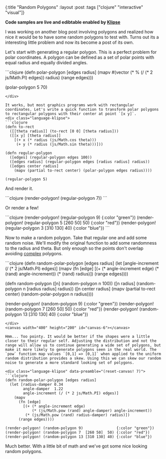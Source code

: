 {:title "Random Polygons"
 :layout :post
 :tags  ["clojure" "interactive" "visual"]}

**Code samples are live and edibtable enabled by [Klipse](app.klipse.tech)**

I was working on another blog post involving polygons and realized how nice it would be to have some random polygons to test with. Turns out its a interesting little problem and now its become a post of its own.
<pre style="display:none">
<div class="language-klipse">
```clojure
(def canvas (atom 0))
(defn get-canvas [id]
  (js/document.getElementById (str "canvas-" @canvas)))

(defn clear-canvas! [canvas-id]
  (let [canvas (get-canvas canvas-id)
        context (.getContext canvas "2d")]
    (.clearRect context 0 0 (.-width canvas) 
                            (.-height canvas))))

(defn reset-canvas! [canvas-id]
  (reset! canvas canvas-id)
  (clear-canvas! canvas-id))

(defn render-polygon! 
 ([polygon] (render-polygon! @canvas polygon {}))
 ([polygon opts] (render-polygon! @canvas polygon opts))
 ([canvas-id polygon {:keys [color] :or {color "blue"}}]
  (let [canvas (get-canvas canvas-id)
        [[initial-x initial-y] & rest] polygon
        context (.getContext canvas "2d")]
        (doto context
          (aset "fillStyle" color)
          (.beginPath)
          (.moveTo context initial-x initial-y))
        (doseq [[x y] rest]
          (.lineTo context x y))
        (doto context
          (.lineTo initial-x initial-y)
          (.fill)))))
```
</div>
</pre>
Let's start with generating a regular polygon. This is a perfect problem for polar coordinates. A polygon can be defined as a set of polar points with equal radius and equally divided angles.

<div class="language-klipse">
```clojure
(defn polar-polygon [edges radius]
  (mapv #(vector (* % (/ (* 2 js/Math.PI) edges)) radius)
    (range edges)))

(polar-polygon 5 70)
```
</div>

It works, but most graphics programs work with rectangular coordinates. Let's write a quick function to transform polar polygons to rectangular polygons with their center at point `[x y]`.
<div class="language-klipse">
```clojure
(defn to-rect 
  ([[theta radius]] (to-rect [0 0] [theta radius]))
  ([[x y] [theta radius]]
    [(+ x (* radius (js/Math.cos theta)))
     (+ y (* radius (js/Math.sin theta)))]))

(defn regular-polygon 
  ([edges] (regular-polygon edges 100))
  ([edges radius] (regular-polygon edges [radius radius] radius))
  ([edges center radius] 
    (mapv (partial to-rect center) (polar-polygon edges radius))))

(regular-polygon 5)
```
</div>

And render it.

<div class="language-klipse" data-preamble="(reset-canvas! 4)">
```clojure
(render-polygon! (regular-polygon 7))
```
</div>
<canvas width="400" height="200" id="canvas-4"></canvas>

Or render a few!

<div class="language-klipse" data-preamble="(reset-canvas! 5)">
```clojure
(render-polygon! (regular-polygon 9)              {:color "green"})
(render-polygon! (regular-polygon 5 [260 50]  50) {:color "red"})
(render-polygon! (regular-polygon 3 [310 130] 40) {:color "blue"})
```
</div>
<canvas width="400" height="200" id="canvas-5"></canvas>

Now to make a random polygon. Take that regular one and add some random noise. We'll modify the original function to add some randomness to the radius and theta. But only enough so the points don't overlap avoiding [complex](https://en.wikipedia.org/wiki/Complex_polygon) polygons.

<div class="language-klipse" data-preamble="(reset-canvas! 6)">
```clojure
(defn random-polar-polygon [edges radius]
  (let [angle-increment (/ (* 2 js/Math.PI) edges)]
    (mapv 
      (fn [edge] 
        [(+ (* angle-increment edge) (* (rand) angle-increment))
         (* (rand) radius)])
      (range edges))))

(defn random-polygon 
  ([n] (random-polygon n 100))
  ([n radius] (random-polygon n [radius radius] radius))
  ([n center radius] 
    (mapv (partial to-rect center) (random-polar-polygon n radius))))

(render-polygon! (random-polygon 9)               {:color "green"})
(render-polygon! (random-polygon 7  [260 50]  50) {:color "red"})
(render-polygon! (random-polygon 13 [310 130] 40) {:color "blue"})
```
</div>
<canvas width="400" height="200" id="canvas-6"></canvas>

Hmm... Too pointy. It would be better if the shapes were a little closer to their regular self. Adjusting the distribution and not the range will allow us to continue generating a wide set of polygons, but make it more likely to generate polygons seen in the real world. The `pow` function map values `[0,1] => [0,1]` when applied to the uniform random distribution provides a skew. Using this we can skew our random noise to generate a more standard looking set of polygons.

<div class="language-klipse" data-preamble="(reset-canvas! 7)">
```clojure
(defn random-polar-polygon [edges radius]
  (let [radius-damper 0.34
        angle-damper  1.22
        angle-increment (/ (* 2 js/Math.PI) edges)]
    (mapv 
      (fn [edge] 
        [(+ (* angle-increment edge) 
            (* (js/Math.pow (rand) angle-damper) angle-increment))
         (* (js/Math.pow (rand) radius-damper) radius)])
      (range edges))))

(render-polygon! (random-polygon 9)               {:color "green"})
(render-polygon! (random-polygon 7  [260 50]  50) {:color "red"})
(render-polygon! (random-polygon 13 [310 130] 40) {:color "blue"})
```
</div>
<canvas width="400" height="200" id="canvas-7"></canvas>

Much better. With a little bit of math and we've got some nice looking random polygons.

<link rel="stylesheet" type="text/css" href="http://app.klipse.tech/css/codemirror.css"> 
</link>

<script>
window.klipse_settings = {
selector: ".language-klipse"
};
</script>
<script src="http://app.klipse.tech/plugin/js/klipse_plugin.js"></script>

